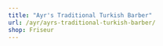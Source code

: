 ```yaml
---
title: "Ayr's Traditional Turkish Barber"
url: /ayr/ayrs-traditional-turkish-barber/
shop: Friseur
---
```

